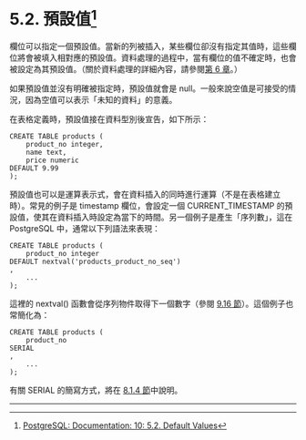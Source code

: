 # 5.2. 預設值[^1]

欄位可以指定一個預設值。當新的列被插入，某些欄位卻沒有指定其值時，這些欄位將會被填入相對應的預設值。資料處理的過程中，當有欄位的值不確定時，也會被設定為其預設值。（關於資料處理的詳細內容，請參閱[第 6 章](/ii-the-sql-language/data-manipulation.md)。）

如果預設值並沒有明確被指定時，預設值就會是 null。一般來說空值是可接受的情況，因為空值可以表示「未知的資料」的意義。

在表格定義時，預設值接在資料型別後宣告，如下所示：

```
CREATE TABLE products (
    product_no integer,
    name text,
    price numeric 
DEFAULT 9.99
);
```

預設值也可以是運算表示式，會在資料插入的同時進行運算（不是在表格建立時）。常見的例子是 timestamp 欄位，會設定一個 CURRENT\_TIMESTAMP 的預設值，使其在資料插入時設定為當下的時間。另一個例子是產生「序列數」，這在 PostgreSQL 中，通常以下列語法來表現：

```
CREATE TABLE products (
    product_no integer 
DEFAULT nextval('products_product_no_seq')
,
    ...
);
```

這裡的 nextval\(\) 函數會從序列物件取得下一個數字（參閱 [9.16 節](/ii-the-sql-language/functions-and-operators/916-sequence-manipulation-functions.md)）。這個例子也常簡化為：

```
CREATE TABLE products (
    product_no 
SERIAL
,
    ...
);

```

有關 SERIAL 的簡寫方式，將在 [8.1.4 節](/ii-the-sql-language/data-types/81-numeric-types.md)中說明。

---

[^1]:  [PostgreSQL: Documentation: 10: 5.2. Default Values](https://www.postgresql.org/docs/10/static/ddl-default.html)


